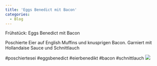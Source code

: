 ```yaml
---
title: 'Eggs Benedict mit Bacon'
categories:
  - Blog
---
```


Frühstück: Eggs Benedict mit Bacon

Poschierte Eier auf English Muffins und knusprigen Bacon. Garniert mit Hollandaise Sauce und Schnittlauch

#poschiertesei #eggsbenedict #eierbenedikt #bacon #schnittlauch
![](..\..\.\assets\2021-01-23-eggsbenedict\1.jpg)
